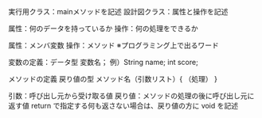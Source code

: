 実行用クラス：mainメソッドを記述
設計図クラス：属性と操作を記述

属性：何のデータを持っているか
操作：何の処理をできるか

属性：メンバ変数
操作：メソッド
※プログラミング上で出るワード

変数の定義：データ型 変数名；
例）String name; int score;

メソッドの定義
戻り値の型 メソッド名（引数リスト）{
（処理）
}

引数：呼び出し元から受け取る値
戻り値：メソッドの処理の後に呼び出し元に返す値 return で指定する何も返さない場合は、戻り値の方に void を記述